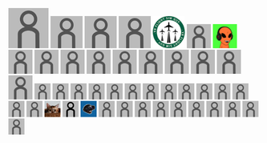 <picture><img src="icons/default-anon.png" width="80" height="80"><img/></picture> <picture><img src="icons/default-anon.png" width="64" height="64"><img/></picture> <picture><img src="icons/default-anon.png" width="64" height="64"><img/></picture> <picture><img src="icons/default-anon.png" width="64" height="64"><img/></picture> [<picture><img src="icons/3e9ac621e70bbe27c69d79f346c30491.jpg" width="64" height="64"><img/></picture>](https://www.youtube.com/c/VRFlightSimGuy "VR Flight Sim Guy") <picture><img src="icons/default-anon.png" width="48" height="48"><img/></picture> [<picture><img src="icons/f2abff6a17e0ff18d125e7ba7b003fb2.png" width="48" height="48"><img/></picture>](https://hookmanuk.itch.io/ "hookman") <picture><img src="icons/default-anon.png" width="48" height="48"><img/></picture> <picture><img src="icons/default-anon.png" width="48" height="48"><img/></picture> <picture><img src="icons/default-anon.png" width="48" height="48"><img/></picture> <picture><img src="icons/default-anon.png" width="48" height="48"><img/></picture> <picture><img src="icons/default-anon.png" width="48" height="48"><img/></picture> <picture><img src="icons/default-anon.png" width="48" height="48"><img/></picture> <picture><img src="icons/default-anon.png" width="48" height="48"><img/></picture> <picture><img src="icons/default-anon.png" width="48" height="48"><img/></picture> <picture><img src="icons/default-anon.png" width="48" height="48"><img/></picture> <picture><img src="icons/default-anon.png" width="48" height="48"><img/></picture> <picture><img src="icons/default-anon.png" width="32" height="32"><img/></picture> <picture><img src="icons/default-anon.png" width="32" height="32"><img/></picture> <picture><img src="icons/default-anon.png" width="32" height="32"><img/></picture> <picture><img src="icons/default-anon.png" width="32" height="32"><img/></picture> <picture><img src="icons/default-anon.png" width="32" height="32"><img/></picture> <picture><img src="icons/default-anon.png" width="32" height="32"><img/></picture> <picture><img src="icons/default-anon.png" width="32" height="32"><img/></picture> <picture><img src="icons/default-anon.png" width="32" height="32"><img/></picture> <picture><img src="icons/default-anon.png" width="32" height="32"><img/></picture> <picture><img src="icons/default-anon.png" width="32" height="32"><img/></picture> <picture><img src="icons/default-anon.png" width="32" height="32"><img/></picture> <picture><img src="icons/default-anon.png" width="32" height="32"><img/></picture> <picture><img src="icons/default-anon.png" width="32" height="32"><img/></picture> <picture><img src="icons/default-anon.png" width="32" height="32"><img/></picture> [<picture><img src="icons/cbcb907081b8d18f7bcc2755ef8f72ef.jpg" width="32" height="32"><img/></picture>](https://github.com/hsinyu-chen "hsin yu,chen") [<picture><img src="icons/default.png" width="32" height="32"><img/></picture>](# "Nick Babalis") [<picture><img src="icons/faec663d3c4ea4ce4341e621eaeab573.jpg" width="32" height="32"><img/></picture>](https://www.youtube.com/@MartydudeVR "MartydudeVR") <picture><img src="icons/default-anon.png" width="32" height="32"><img/></picture> <picture><img src="icons/default-anon.png" width="32" height="32"><img/></picture> <picture><img src="icons/default-anon.png" width="32" height="32"><img/></picture> <picture><img src="icons/default-anon.png" width="32" height="32"><img/></picture> <picture><img src="icons/default-anon.png" width="32" height="32"><img/></picture> <picture><img src="icons/default-anon.png" width="32" height="32"><img/></picture> <picture><img src="icons/default-anon.png" width="32" height="32"><img/></picture> <picture><img src="icons/default-anon.png" width="32" height="32"><img/></picture> <picture><img src="icons/default-anon.png" width="32" height="32"><img/></picture> <picture><img src="icons/default-anon.png" width="32" height="32"><img/></picture> 